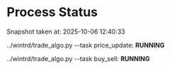 # Process Status

Snapshot taken at: 2025-10-06 12:40:33

../wintrd/trade_algo.py --task price_update: **RUNNING**

../wintrd/trade_algo.py --task buy_sell: **RUNNING**

